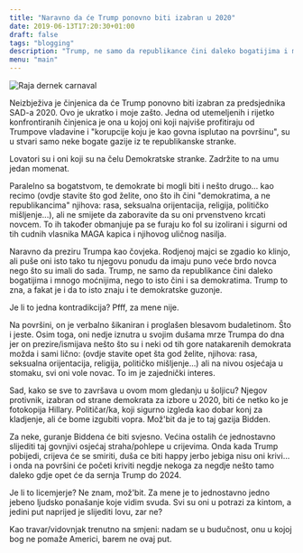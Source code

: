 ```yaml
---
title: "Naravno da će Trump ponovno biti izabran u 2020"
date: 2019-06-13T17:20:30+01:00
draft: false
tags: "blogging"
description: "Trump, ne samo da republikance čini daleko bogatijima i mnogo moćnijima, nego to isto čini i sa demokratima. Trump to zna, a fakat je i da to isto znaju i te demokratske guzonje."
menu: "main"
---
```

<img sizes="(max-width: 2960px) 100vw, 2960px" srcset="/es/text/trump-2020/fiestatrump_hibsnv_c_scale,w_300.jpg 300w, /es/text/trump-2020/fiestatrump_hibsnv_c_scale,w_1011.jpg 1011w, /es/text/trump-2020/fiestatrump_hibsnv_c_scale,w_1452.jpg 1452w, /es/text/trump-2020/fiestatrump_hibsnv_c_scale,w_1819.jpg 1819w, /es/text/trump-2020/fiestatrump_hibsnv_c_scale,w_2098.jpg 2098w, /es/text/trump-2020/fiestatrump_hibsnv_c_scale,w_2340.jpg 2340w, /es/text/trump-2020/fiestatrump_hibsnv_c_scale,w_2577.jpg 2577w, /es/text/trump-2020/fiestatrump_hibsnv_c_scale,w_2777.jpg 2777w, /es/text/trump-2020/fiestatrump_hibsnv_c_scale,w_2905.jpg 2905w, /es/text/trump-2020/fiestatrump_hibsnv_c_scale,w_2960.jpg 2960w" src="/es/text/trump-2020/fiestatrump_hibsnv_c_scale,w_2960.jpg" alt="Raja dernek carnaval">

Neizbježiva je činjenica da će Trump ponovno biti izabran za predsjednika SAD-a 2020. Ovo je ukratko i moje zašto. Jedna od utemeljenih i rijetko konfrontiranih činjenica je ona u kojoj oni koji najviše profitiraju od Trumpove vladavine i "korupcije koju je kao govna isplutao na površinu", su u stvari samo neke bogate gazije iz te republikanske stranke.

Lovatori su i oni koji su na čelu Demokratske stranke. Zadržite to na umu jedan momenat.

Paralelno sa bogatstvom, te demokrate bi mogli biti i nešto drugo... kao recimo (ovdje stavite što god želite, ono što ih čini "demokratima, a ne republikancima" njihova: rasa, seksualna orijentacija, religija, političko mišljenje...), ali ne smijete da zaboravite da su oni prvenstveno krcati novcem. To ih također obmanjuje pa se furaju ko fol su izolirani i sigurni od tih cudnih vlasnika MAGA kapica i njihovog uličnog nasilja.

Naravno da preziru Trumpa kao čovjeka. Rodjenoj majci se zgadio ko klinjo, ali puše oni isto tako tu njegovu ponudu da imaju puno veće brdo novca nego što su imali do sada. Trump, ne samo da republikance čini daleko bogatijima i mnogo moćnijima, nego to isto čini i sa demokratima. Trump to zna, a fakat je i da to isto znaju i te demokratske guzonje.

Je li to jedna kontradikcija? Pfff, za mene nije.

Na površini, on je verbalno šikaniran i proglašen blesavom budaletinom. Što i jeste. Osim toga, oni nedje iznutra u svojim dušama mrze Trumpa do dna jer on prezire/ismijava nešto što su i neki od tih gore natakarenih demokrata možda i sami lično: (ovdje stavite opet šta god želite, njihova: rasa, seksualna orijentacija, religija, političko mišljenje...) ali na nivou osjećaja u stomaku, svi oni vole novac. To im je zajednički interes.

Sad, kako se sve to završava u ovom mom gledanju u šoljicu? Njegov protivnik, izabran od strane demokrata za izbore u 2020, biti će netko ko je fotokopija Hillary. Političar/ka, koji sigurno izgleda kao dobar konj za kladjenje, ali će bome izgubiti vopra. Mož'bit da je to taj gazija Bidden.

Za neke, guranje Biddena će biti svjesno. Većina ostalih će jednostavno slijediti taj govnjivi osjećaj straha/pohlepe u crijevima. Onda kada Trump pobijedi, crijeva će se smiriti, duša ce biti happy jerbo jebiga nisu oni krivi... i onda na površini će početi kriviti negdje nekoga za negdje nešto tamo daleko gdje opet će da sernja Trump do 2024.

Je li to licemjerje? Ne znam, mož'bit. Za mene je to jednostavno  jedno jebeno ljudsko ponašanje koje vidim svuda. Svi su oni u potrazi za kintom, a jedini put naprijed je slijediti lovu, zar ne?

Kao travar/vidovnjak trenutno na smjeni: nadam se u budučnost, onu u kojoj bog ne pomaže Americi, barem ne ovaj put.